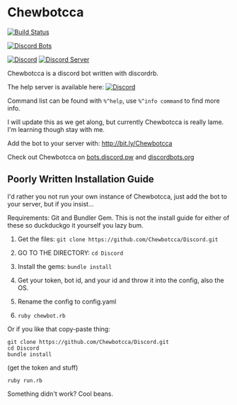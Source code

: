 # Chewbotcca

[![Build Status](https://travis-ci.org/Chewbotcca/Discord.svg?branch=master)](https://travis-ci.org/Chewbotcca/Discord)

[![Discord Bots](https://discordbots.org/api/widget/200052560399171584.svg)](https://discordbots.org/bot/200052560399171584)

[![Discord](https://discordapp.com/api/guilds/134445052805120001/embed.png?style=banner3)](https://discord.gg/0kYlxgkh65QhZAjm)
[![Discord Server](https://discordapp.com/api/guilds/200388197396512768/embed.png?style=banner3)](https://discord.gg/https://discord.gg/Q8TazNz)

Chewbotcca is a discord bot written with discordrb.

The help server is available here: [![Discord](https://discordapp.com/api/guilds/134445052805120001/widget.png)](https://discord.gg/0kYlxgkh65QhZAjm)

Command list can be found with `%^help`, use `%^info command` to find more info.

I will update this as we get along, but currently Chewbotcca is really lame. I'm learning though stay with me.

Add the bot to your server with: http://bit.ly/Chewbotcca

Check out Chewbotcca on [bots.discord.pw](https://bots.discord.pw/bots/200052560399171584) and [discordbots.org](https://discordbots.org/bot/200052560399171584)

## Poorly Written Installation Guide

I'd rather you not run your own instance of Chewbotcca, just add the bot to your server, but if you insist...

Requirements: Git and Bundler Gem. This is not the install guide for either of these so duckduckgo it yourself you lazy bum.

1) Get the files: `git clone https://github.com/Chewbotcca/Discord.git`

2) GO TO THE DIRECTORY: `cd Discord`

3) Install the gems: `bundle install`

4) Get your token, bot id, and your id and throw it into the config, also the OS.

5) Rename the config to config.yaml

6) `ruby chewbot.rb`

Or if you like that copy-paste thing:

```
git clone https://github.com/Chewbotcca/Discord.git
cd Discord
bundle install
```

(get the token and stuff)

```
ruby run.rb
```

Something didn't work? Cool beans.
